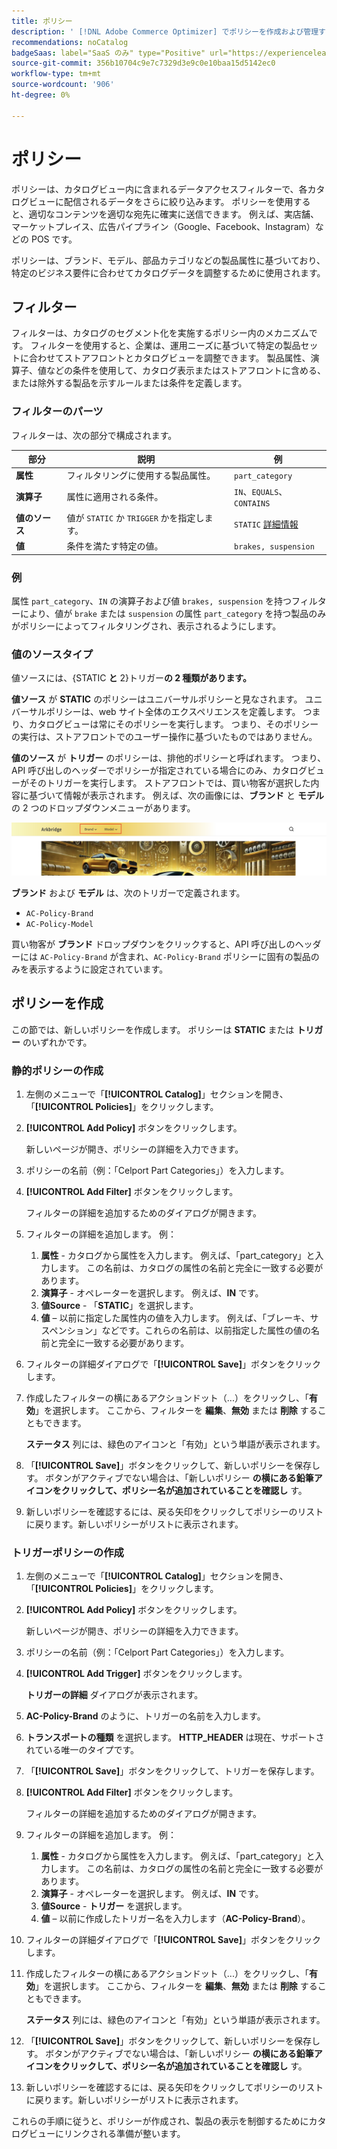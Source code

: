 ```yaml
---
title: ポリシー
description: ' [!DNL Adobe Commerce Optimizer] でポリシーを作成および管理する方法について説明します。'
recommendations: noCatalog
badgeSaas: label="SaaS のみ" type="Positive" url="https://experienceleague.adobe.com/en/docs/commerce/user-guides/product-solutions" tooltip="Adobe Commerce as a Cloud ServiceおよびAdobe Commerce Optimizer プロジェクトにのみ適用されます（Adobeで管理される SaaS インフラストラクチャ）。"
source-git-commit: 356b10704c9e7c7329d3e9c0e10baa15d5142ec0
workflow-type: tm+mt
source-wordcount: '906'
ht-degree: 0%

---
```


# ポリシー

ポリシーは、カタログビュー内に含まれるデータアクセスフィルターで、各カタログビューに配信されるデータをさらに絞り込みます。 ポリシーを使用すると、適切なコンテンツを適切な宛先に確実に送信できます。 例えば、実店舗、マーケットプレイス、広告パイプライン（Google、Facebook、Instagram）などの POS です。

ポリシーは、ブランド、モデル、部品カテゴリなどの製品属性に基づいており、特定のビジネス要件に合わせてカタログデータを調整するために使用されます。&#x200B;

## フィルター

フィルターは、カタログのセグメント化を実施するポリシー内のメカニズムです。 フィルターを使用すると、企業は、運用ニーズに基づいて特定の製品セットに合わせてストアフロントとカタログビューを調整できます。 製品属性、演算子、値などの条件を使用して、カタログ表示またはストアフロントに含める、または除外する製品を示すルールまたは条件を定義します。

### フィルターのパーツ

フィルターは、次の部分で構成されます。

| 部分 | 説明 | 例 |
|---|---|---|
| **属性** | フィルタリングに使用する製品属性。 | `part_category` |
| **演算子** | 属性に適用される条件。 | `IN`、`EQUALS`、`CONTAINS` |
| **値のソース** | 値が `STATIC` か `TRIGGER` かを指定します。 | `STATIC` [ 詳細情報 ](#value-source-types) |
| **値** | 条件を満たす特定の値。 | `brakes, suspension` |

### 例

属性 `part_category`、`IN` の演算子および値 `brakes, suspension` を持つフィルターにより、値が `brake` または `suspension` の属性 `part_category` を持つ製品のみがポリシーによってフィルタリングされ、表示されるようにします。

### 値のソースタイプ

値ソースには、{STATIC **と** 2}トリガー&#x200B;**の 2 種類があります。**

**値ソース** が **STATIC** のポリシーはユニバーサルポリシーと見なされます。 ユニバーサルポリシーは、web サイト全体のエクスペリエンスを定義します。 つまり、カタログビューは常にそのポリシーを実行します。 つまり、そのポリシーの実行は、ストアフロントでのユーザー操作に基づいたものではありません。

**値のソース** が **トリガー** のポリシーは、排他的ポリシーと呼ばれます。 つまり、API 呼び出しのヘッダーでポリシーが指定されている場合にのみ、カタログビューがそのトリガーを実行します。 ストアフロントでは、買い物客が選択した内容に基づいて情報が表示されます。 例えば、次の画像には、**ブランド** と **モデル** の 2 つのドロップダウンメニューがあります。

![ ストアフロントのトリガー値ソース ](../assets/policy-trigger.png)

**ブランド** および **モデル** は、次のトリガーで定義されます。

- `AC-Policy-Brand`
- `AC-Policy-Model`

買い物客が **ブランド** ドロップダウンをクリックすると、API 呼び出しのヘッダーには `AC-Policy-Brand` が含まれ、`AC-Policy-Brand` ポリシーに固有の製品のみを表示するように設定されています。

## ポリシーを作成

この節では、新しいポリシーを作成します。 ポリシーは **STATIC** または **トリガー** のいずれかです。

### 静的ポリシーの作成

1. 左側のメニューで「**[!UICONTROL Catalog]**」セクションを開き、「**[!UICONTROL Policies]**」をクリックします。

1. **[!UICONTROL Add Policy]** ボタンをクリックします。

   新しいページが開き、ポリシーの詳細を入力できます。&#x200B;

1. ポリシーの名前（例：「Celport Part Categories」）を入力します。

1. **[!UICONTROL Add Filter]** ボタンをクリックします。

   フィルターの詳細を追加するためのダイアログが開きます。

1. フィルターの詳細を追加します。 例：

   1. **属性** - カタログから属性を入力します。 例えば、「part_category」と入力します。 この名前は、カタログの属性の名前と完全に一致する必要があります。
   1. **演算子** - オペレーターを選択します。 例えば、**IN** です。&#x200B;
   1. **値Source** - 「**STATIC**」を選択します。&#x200B;
   1. **値** – 以前に指定した属性内の値を入力します。 例えば、「ブレーキ、サスペンション」などです。&#x200B;これらの名前は、以前指定した属性の値の名前と完全に一致する必要があります。

1. フィルターの詳細ダイアログで「**[!UICONTROL Save]**」ボタンをクリックします。&#x200B;

1. 作成したフィルターの横にあるアクションドット（...）をクリックし、「**有効**」を選択します。 ここから、フィルターを **編集**、**無効** または **削除** することもできます。

   **ステータス** 列には、緑色のアイコンと「有効」という単語が表示されます。

1. 「**[!UICONTROL Save]**」ボタンをクリックして、新しいポリシーを保存し&#x200B;す。 ボタンがアクティブでない場合は、「新しいポリシー **の横にある鉛筆アイコンをクリックして、ポリシー名が追加されていることを確認し** す。

1. 新しいポリシーを確認するには、戻る矢印をクリックしてポリシーのリストに戻ります。&#x200B;新しいポリシーがリストに表示されます。

### トリガーポリシーの作成

1. 左側のメニューで「**[!UICONTROL Catalog]**」セクションを開き、「**[!UICONTROL Policies]**」をクリックします。

1. **[!UICONTROL Add Policy]** ボタンをクリックします。

   新しいページが開き、ポリシーの詳細を入力できます。&#x200B;

1. ポリシーの名前（例：「Celport Part Categories」）を入力します。

1. **[!UICONTROL Add Trigger]** ボタンをクリックします。

   **トリガーの詳細** ダイアログが表示されます。

1. **AC-Policy-Brand** のように、トリガーの名前を入力します。

1. **トランスポートの種類** を選択します。 **HTTP_HEADER** は現在、サポートされている唯一のタイプです。

1. 「**[!UICONTROL Save]**」ボタンをクリックして、トリガーを保存します。

1. **[!UICONTROL Add Filter]** ボタンをクリックします。

   フィルターの詳細を追加するためのダイアログが開きます。

1. フィルターの詳細を追加します。 例：

   1. **属性** - カタログから属性を入力します。 例えば、「part_category」と入力します。 この名前は、カタログの属性の名前と完全に一致する必要があります。
   1. **演算子** - オペレーターを選択します。 例えば、**IN** です。&#x200B;
   1. **値Source** - **トリガー** を選択します。&#x200B;
   1. **値** – 以前に作成したトリガー名を入力します（**AC-Policy-Brand**）。

1. フィルターの詳細ダイアログで「**[!UICONTROL Save]**」ボタンをクリックします。&#x200B;

1. 作成したフィルターの横にあるアクションドット（...）をクリックし、「**有効**」を選択します。 ここから、フィルターを **編集**、**無効** または **削除** することもできます。

   **ステータス** 列には、緑色のアイコンと「有効」という単語が表示されます。

1. 「**[!UICONTROL Save]**」ボタンをクリックして、新しいポリシーを保存し&#x200B;す。 ボタンがアクティブでない場合は、「新しいポリシー **の横にある鉛筆アイコンをクリックして、ポリシー名が追加されていることを確認し** す。

1. 新しいポリシーを確認するには、戻る矢印をクリックしてポリシーのリストに戻ります。&#x200B;新しいポリシーがリストに表示されます。

これらの手順に従うと、ポリシーが作成され、製品の表示を制御するためにカタログビューにリンクされる準備が整います。
